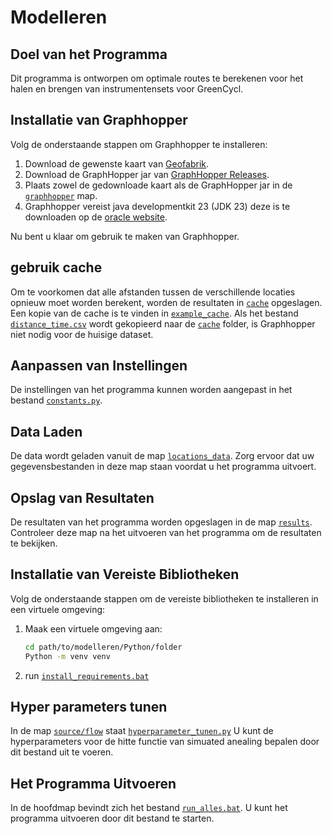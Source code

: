 # Modelleren

## Doel van het Programma
Dit programma is ontworpen om optimale routes te berekenen voor het halen en brengen van instrumentensets voor GreenCycl.

## Installatie van Graphhopper
Volg de onderstaande stappen om Graphhopper te installeren:

1. Download de gewenste kaart van [Geofabrik](https://download.geofabrik.de/europe/netherlands.html).
2. Download de GraphHopper jar van [GraphHopper Releases](https://github.com/graphhopper/graphhopper/releases/tag/9.1).
3. Plaats zowel de gedownloade kaart als de GraphHopper jar in de [`graphhopper`](Python/graphhopper) map.
4. Graphhopper vereist java developmentkit 23 (JDK 23) deze is te downloaden op de [oracle website](https://www.oracle.com/java/technologies/downloads/#jdk23-windows).

Nu bent u klaar om gebruik te maken van Graphhopper.

## gebruik cache
Om te voorkomen dat alle afstanden tussen de verschillende locaties opnieuw moet worden berekent, worden de resultaten in [`cache`](Python/cache) opgeslagen. Een kopie van de cache is te vinden in [`example_cache`](example_cache). Als het bestand [`distance_time.csv`](example_cache/distance_time.csv) wordt gekopieerd naar de [`cache`](Python/cache) folder, is Graphhopper niet nodig voor de huisige dataset.

## Aanpassen van Instellingen
De instellingen van het programma kunnen worden aangepast in het bestand [`constants.py`](Python/source/constants/constants.py).

## Data Laden
De data wordt geladen vanuit de map [`locations_data`](Python/locations_data). Zorg ervoor dat uw gegevensbestanden in deze map staan voordat u het programma uitvoert.

## Opslag van Resultaten
De resultaten van het programma worden opgeslagen in de map [`results`](Python/results). Controleer deze map na het uitvoeren van het programma om de resultaten te bekijken.

## Installatie van Vereiste Bibliotheken
Volg de onderstaande stappen om de vereiste bibliotheken te installeren in een virtuele omgeving:

1. Maak een virtuele omgeving aan:
    ```sh
    cd path/to/modelleren/Python/folder
    Python -m venv venv
    ```
2. run [`install_requirements.bat`](Python/install_requirements.bat)

## Hyper parameters tunen
In de map [`source/flow`](Python/source/flow) staat [`hyperparameter_tunen.py`](Python/source/flow/hyperparameter_tunen.py) U kunt de hyperparameters voor de hitte functie van simuated anealing bepalen door dit bestand uit te voeren.

## Het Programma Uitvoeren
In de hoofdmap bevindt zich het bestand [`run_alles.bat`](Python/run_alles.bat). U kunt het programma uitvoeren door dit bestand te starten.
